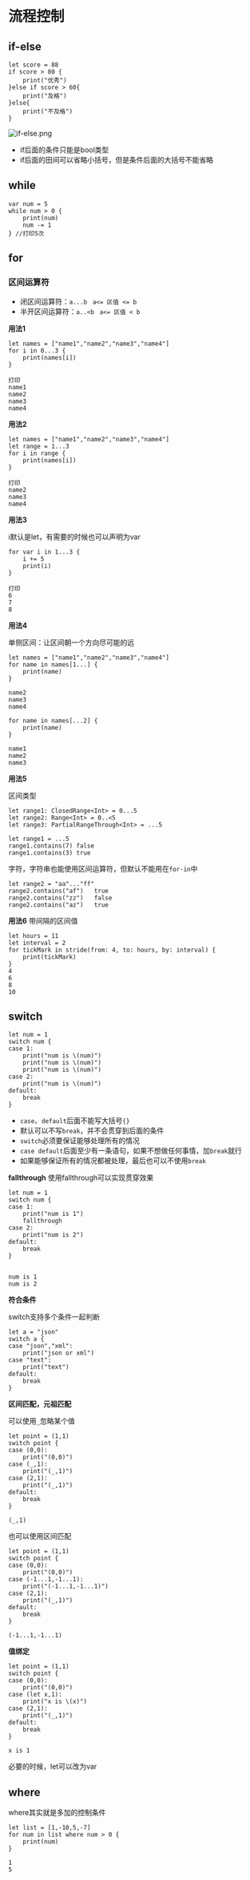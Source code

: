 # 流程控制 
 
## if-else

```
let score = 88
if score > 80 {
    print("优秀")
}else if score > 60{
    print("及格")
}else{
    print("不及格")
}
```
![if-else.png](https://github.com/SunshineBrother/SwiftTools/blob/master/Swift知识点/流程控制/if-else.png)

- if后面的条件只能是bool类型
- if后面的田间可以省略小括号，但是条件后面的大括号不能省略


## while

```
var num = 5
while num > 0 {
    print(num)
    num -= 1
} //打印5次
```

## for

### 区间运算符

- 闭区间运算符：`a...b` ` a<= 区值 <= b`
- 半开区间运算符：`a..<b` ` a<= 区值 < b`



**用法1**
```
let names = ["name1","name2","name3","name4"]
for i in 0...3 {
    print(names[i])
}

打印
name1
name2
name3
name4
```

**用法2**
```
let names = ["name1","name2","name3","name4"]
let range = 1...3
for i in range {
    print(names[i])
}

打印
name2
name3
name4
```

**用法3**

i默认是let，有需要的时候也可以声明为var
```
for var i in 1...3 {
    i += 5
    print(i)
}

打印
6
7
8
```


**用法4**

单侧区间：让区间朝一个方向尽可能的远

```
let names = ["name1","name2","name3","name4"]
for name in names[1...] {
    print(name)
}

name2
name3
name4

for name in names[...2] {
    print(name)
}

name1
name2
name3
```



**用法5**

区间类型

```
let range1: ClosedRange<Int> = 0...5
let range2: Range<Int> = 0..<5
let range3: PartialRangeThrough<Int> = ...5
```

```
let range1 = ...5
range1.contains(7) false
range1.contains(3) true
```

字符，字符串也能使用区间运算符，但默认不能用在`for-in`中

```
let range2 = "aa"..."ff"
range2.contains("af")   true
range2.contains("zz")   false
range2.contains("az")   true
```

**用法6**
带间隔的区间值

```
let hours = 11
let interval = 2
for tickMark in stride(from: 4, to: hours, by: interval) {
    print(tickMark)
}
4
6
8
10
```


## switch

```
let num = 1
switch num {
case 1:
    print("num is \(num)")
    print("num is \(num)")
    print("num is \(num)")
case 2:
    print("num is \(num)")
default:
    break
}
```

- `case`、`default`后面不能写大括号`{}`
- 默认可以不写`break`，并不会贯穿到后面的条件
- `switch`必须要保证能够处理所有的情况
- `case default`后面至少有一条语句，如果不想做任何事情，加`break`就行
- 如果能够保证所有的情况都被处理，最后也可以不使用`break`


**fallthrough**
使用fallthrough可以实现贯穿效果

```
let num = 1
switch num {
case 1:
    print("num is 1")
    fallthrough
case 2:
    print("num is 2")
default:
    break
}


num is 1
num is 2
```


**符合条件**

switch支持多个条件一起判断

```
let a = "json"
switch a {
case "json","xml":
    print("json or xml")
case "text":
    print("text")
default:
    break
}
```


**区间匹配，元祖匹配**

可以使用`_`忽略某个值

```
let point = (1,1)
switch point {
case (0,0):
    print("(0,0)")
case (_,1):
    print("(_,1)")
case (2,1):
    print("(_,1)")
default:
    break
}

(_,1)
```

也可以使用区间匹配
```
let point = (1,1)
switch point {
case (0,0):
    print("(0,0)")
case (-1...1,-1...1):
    print("(-1...1,-1...1)")
case (2,1):
    print("(_,1)")
default:
    break
}

(-1...1,-1...1)
```


**值绑定**

```
let point = (1,1)
switch point {
case (0,0):
    print("(0,0)")
case (let x,1):
    print("x is \(x)")
case (2,1):
    print("(_,1)")
default:
    break
}

x is 1
```

必要的时候，let可以改为var



## where

where其实就是多加的控制条件
```
let list = [1,-10,5,-7]
for num in list where num > 0 {
    print(num)
}

1
5
```

















































































